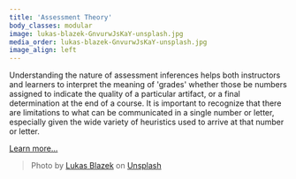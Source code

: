 ```yaml
---
title: 'Assessment Theory'
body_classes: modular
image: lukas-blazek-GnvurwJsKaY-unsplash.jpg
media_order: lukas-blazek-GnvurwJsKaY-unsplash.jpg
image_align: left
---
```


Understanding the nature of assessment inferences helps both instructors and learners to interpret the meaning of 'grades' whether those be numbers assigned to indicate the quality of a particular artifact, or a final determination at the end of a course. It is important to recognize that there are limitations to what can be communicated in a single number or letter, especially given the wide variety of heuristics used to arrive at that number or letter.

[Learn more...](https://multi-access.twu.ca/assessment/what-is-assessment/theory?classes=btn,mt-4,w-content,block)

> Photo by <a href="https://unsplash.com/@goumbik?utm_source=unsplash&utm_medium=referral&utm_content=creditCopyText">Lukas Blazek</a> on <a href="https://unsplash.com/s/photos/desk?utm_source=unsplash&utm_medium=referral&utm_content=creditCopyText">Unsplash</a>
